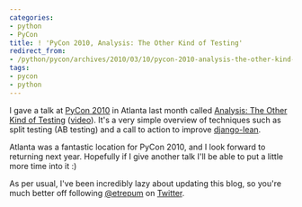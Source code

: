 ```yaml
---
categories:
- python
- PyCon
title: ! 'PyCon 2010, Analysis: The Other Kind of Testing'
redirect_from:
- /python/pycon/archives/2010/03/10/pycon-2010-analysis-the-other-kind-of-testing
tags:
- pycon
- python
---
```

I gave a talk at [PyCon 2010](http://us.pycon.org/2010/conference/) in Atlanta last month called [Analysis: The Other Kind of Testing](http://bitbucket.org/etrepum/analysis_pycon_2010/) ([video](http://blip.tv/file/3321657)). It's a very simple overview of techniques such as split testing (AB testing) and a call to action to improve [django-lean](http://bitbucket.org/akoha/django-lean/).

Atlanta was a fantastic location for PyCon 2010, and I look forward to returning next year. Hopefully if I give another talk I'll be able to put a little more time into it :)

As per usual, I've been incredibly lazy about updating this blog, so you're much better off following [@etrepum](http://twitter.com/etrepum) on [Twitter](http://twitter.com/etrepum).
